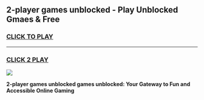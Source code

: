 
## 2-player games unblocked - Play Unblocked Gmaes & Free
<h3>
<a href="https://premium.freeplayer.one?title=2-player_games_unblocked&ref=20F">CLICK TO PLAY</a></h3>
<hr>

<h3>
<a href="https://premium.freeplayer.one?title=2-player_games_unblocked&ref=20F">CLICK 2 PLAY</a>
  
</h3>

<a href="https://premium.freeplayer.one?title=2-player_games_unblocked&ref=20F/"><img src="https://clearcache.store/games.png"></a>


**2-player games unblocked games unblocked: Your Gateway to Fun and Accessible Online Gaming**
